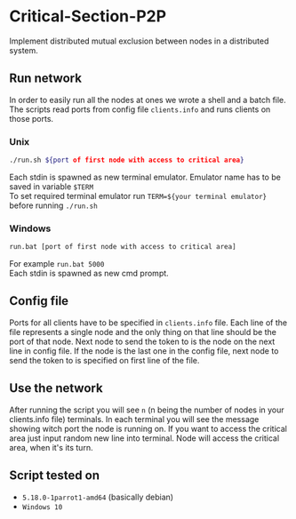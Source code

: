 # Critical-Section-P2P
Implement distributed mutual exclusion between nodes in a distributed system. 

## Run network
In order to easily run all the nodes at ones we wrote a shell and a batch file.
The scripts read ports from config file `clients.info` and runs clients on those ports.

### Unix

```bash
./run.sh ${port of first node with access to critical area}
```
Each stdin is spawned as new terminal emulator. Emulator name has to be saved in variable `$TERM`  
To set required terminal emulator run `TERM=${your terminal emulator}` before running `./run.sh`

### Windows

```bash
run.bat [port of first node with access to critical area]
```
For example `run.bat 5000` \
Each stdin is spawned as new cmd prompt.


## Config file

Ports for all clients have to be specified in `clients.info` file. 
Each line of the file represents a single node and the only thing on that line should be the port of that node.
Next node to send the token to is the node on the next line in config file.
If the node is the last one in the config file, next node to send the token to is specified on first line of the file.

## Use the network

After running the script you will see `n` (n being the number of nodes in your clients.info file) terminals.
In each terminal you will see the message showing witch port the node is running on.
If you want to access the critical area just input random new line into terminal.
Node will access the critical area, when it's its turn.

## Script tested on

- `5.18.0-1parrot1-amd64` (basically debian)
- `Windows 10`